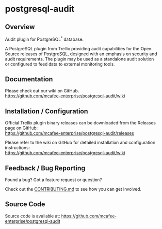 # postgresql-audit


## Overview
Audit plugin for PostgreSQL<sup>*</sup> database.

A PostgreSQL plugin from Trellix providing audit capabilities for the Open Source releases
of PostgreSQL, designed with an emphasis on security and audit requirements. The plugin may be used
as a standalone audit solution or configured to feed data to external monitoring tools.


## Documentation
Please check out our wiki on GitHub. <br/>
https://github.com/mcafee-enterprise/postgresql-audit/wiki


## Installation / Configuration
Official Trellix plugin binary releases can be downloaded from the Releases page on GitHub: <br/>
https://github.com/mcafee-enterprise/postgresql-audit/releases

Please refer to the wiki on GitHub for detailed installation and configuration instructions: <br/>
https://github.com/mcafee-enterprise/postgresql-audit/wiki


## Feedback / Bug Reporting
Found a bug? Got a feature request or question?

Check out the [CONTRIBUTING.md](https://github.com/mcafee-enterprise/postgresql-audit/blob/master/CONTRIBUTING.md) to see how you can get involved.


## Source Code
Source code is available at: https://github.com/mcafee-enterprise/postgresql-audit

